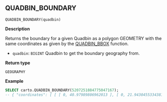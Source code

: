 ## QUADBIN_BOUNDARY

```sql:signature
QUADBIN_BOUNDARY(quadbin)
```

**Description**

Returns the boundary for a given Quadbin as a polygon GEOMETRY with the same coordinates as given by the [QUADBIN_BBOX](quadbin#quadbin_bbox) function.

* `quadbin`: `BIGINT` Quadbin to get the boundary geography from.

**Return type**

`GEOGRAPHY`

**Example**

```sql
SELECT carto.QUADBIN_BOUNDARY(5207251884775047167);
-- { "coordinates": [ [ [ 0, 40.97989806962013 ], [ 0, 21.94304553343818 ], ...
```
